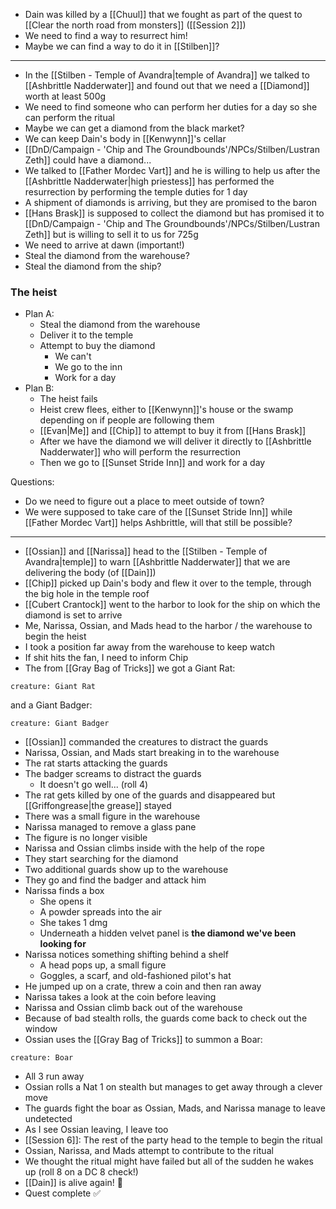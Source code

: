 - Dain was killed by a [[Chuul]] that we fought as part of the quest to [[Clear the north road from monsters]] ([[Session 2]])
- We need to find a way to resurrect him!
- Maybe we can find a way to do it in [[Stilben]]?
---
- In the [[Stilben - Temple of Avandra|temple of Avandra]] we talked to [[Ashbrittle Nadderwater]] and found out that we need a [[Diamond]] worth at least 500g
- We need to find someone who can perform her duties for a day so she can perform the ritual
- Maybe we can get a diamond from the black market?
- We can keep Dain's body in [[Kenwynn]]'s cellar
- [[DnD/Campaign - 'Chip and The Groundbounds'/NPCs/Stilben/Lustran Zeth]] could have a diamond...
- We talked to [[Father Mordec Vart]] and he is willing to help us after the [[Ashbrittle Nadderwater|high priestess]] has performed the resurrection by performing the temple duties for 1 day
- A shipment of diamonds is arriving, but they are promised to the baron
- [[Hans Brask]] is supposed to collect the diamond but has promised it to [[DnD/Campaign - 'Chip and The Groundbounds'/NPCs/Stilben/Lustran Zeth]] but is willing to sell it to us for 725g
- We need to arrive at dawn (important!)
- Steal the diamond from the warehouse?
- Steal the diamond from the ship?
### The heist
- Plan A: 
	- Steal the diamond from the warehouse
	- Deliver it to the temple
	- Attempt to buy the diamond
		- We can't
		- We go to the inn
		- Work for a day
- Plan B:
	- The heist fails
	- Heist crew flees, either to [[Kenwynn]]'s house or the swamp depending on if people are following them
	- [[Evan|Me]] and [[Chip]] to attempt to buy it from [[Hans Brask]]
	- After we have the diamond we will deliver it directly to [[Ashbrittle Nadderwater]] who will perform the resurrection
	- Then we go to [[Sunset Stride Inn]] and work for a day

Questions:
- Do we need to figure out a place to meet outside of town?
- We were supposed to take care of the [[Sunset Stride Inn]] while [[Father Mordec Vart]] helps Ashbrittle, will that still be possible?
---
- [[Ossian]] and [[Narissa]] head to the [[Stilben - Temple of Avandra|temple]] to warn [[Ashbrittle Nadderwater]] that we are delivering the body (of [[Dain]])
- [[Chip]] picked up Dain's body and flew it over to the temple, through the big hole in the temple roof
- [[Cubert Crantock]] went to the harbor to look for the ship on which the diamond is set to arrive
- Me, Narissa, Ossian, and Mads head to the harbor / the warehouse to begin the heist
- I took a position far away from the warehouse to keep watch
- If shit hits the fan, I need to inform Chip
- The from [[Gray Bag of Tricks]] we got a Giant Rat:
  
```statblock
creature: Giant Rat
```

and a Giant Badger:

```statblock
creature: Giant Badger
```

- [[Ossian]] commanded the creatures to distract the guards
- Narissa, Ossian, and Mads start breaking in to the warehouse
- The rat starts attacking the guards
- The badger screams to distract the guards
	- It doesn't go well... (roll 4)
- The rat gets killed by one of the guards and disappeared but [[Griffongrease|the grease]] stayed
- There was a small figure in the warehouse
- Narissa managed to remove a glass pane
- The figure is no longer visible
- Narissa and Ossian climbs inside with the help of the rope
- They start searching for the diamond
- Two additional guards show up to the warehouse
- They go and find the badger and attack him
- Narissa finds a box
	- She opens it
	- A powder spreads into the air
	- She takes 1 dmg
	- Underneath a hidden velvet panel is **the diamond we've been looking for**
- Narissa notices something shifting behind a shelf
	- A head pops up, a small figure
	- Goggles, a scarf, and old-fashioned pilot's hat
- He jumped up on a crate, threw a coin and then ran away
- Narissa takes a look at the coin before leaving
- Narissa and Ossian climb back out of the warehouse
- Because of bad stealth rolls, the guards come back to check out the window
- Ossian uses the [[Gray Bag of Tricks]] to summon a Boar:

```statblock
creature: Boar
```

- All 3 run away
- Ossian rolls a Nat 1 on stealth but manages to get away through a clever move
- The guards fight the boar as Ossian, Mads, and Narissa manage to leave undetected
- As I see Ossian leaving, I leave too
- [[Session 6]]: The rest of the party head to the temple to begin the ritual
- Ossian, Narissa, and Mads attempt to contribute to the ritual
- We thought the ritual might have failed but all of the sudden he wakes up (roll 8 on a DC 8 check!)
- [[Dain]] is alive again! 🥳
- Quest complete ✅